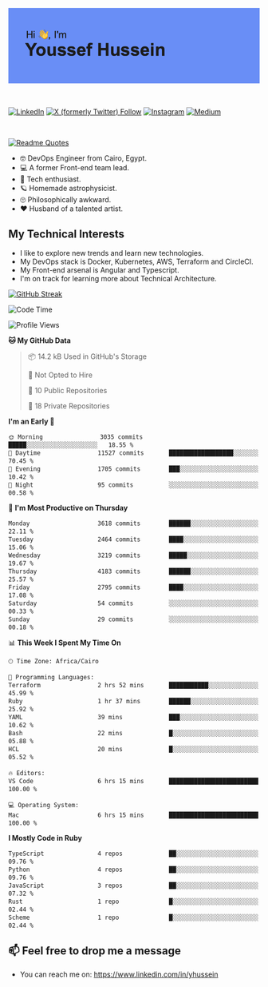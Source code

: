 [![Youssef's GitHub Banner](./assets/youssef-hussein.png)](https://github.com/yorki404)

</br>

[![LinkedIn](https://img.shields.io/badge/linkedin-%230077B5.svg?style=for-the-badge&logo=linkedin&logoColor=white)](https://www.linkedin.com/in/yhussein/)
[![X (formerly Twitter) Follow](https://img.shields.io/twitter/follow/devqik_?style=for-the-badge&logo=X&logoColor=White&labelColor=White)](https://twitter.com/devqik_)
[![Instagram](https://img.shields.io/badge/devqik-E4405F?style=for-the-badge&logo=Instagram&logoColor=white)](https://instagram.com/devqik)
[![Medium](https://img.shields.io/badge/Medium-12100E?style=for-the-badge&logo=medium&logoColor=white)](https://medium.com/@devqik)

</br>

[![Readme Quotes](https://quotes-github-readme.vercel.app/api?type=horizontal&theme=dark)](https://github.com/piyushsuthar/github-readme-quotes)

- :nerd_face: DevOps Engineer from Cairo, Egypt.
- :computer: A former Front-end team lead.
- :satellite: Tech enthusiast.
- :ringed_planet: Homemade astrophysicist.
- :roll_eyes: Philosophically awkward.
- :heart: Husband of a talented artist.

## My Technical Interests

- I like to explore new trends and learn new technologies.
- My DevOps stack is Docker, Kubernetes, AWS, Terraform and CircleCI.
- My Front-end arsenal is Angular and Typescript.
- I'm on track for learning more about Technical Architecture.

[![GitHub Streak](https://streak-stats.demolab.com/?user=devqik&theme=dark)](https://git.io/streak-stats)

<!--START_SECTION:waka-->
![Code Time](http://img.shields.io/badge/Code%20Time-788%20hrs%2054%20mins-blue)

![Profile Views](http://img.shields.io/badge/Profile%20Views-0-blue)

**🐱 My GitHub Data** 

> 📦 14.2 kB Used in GitHub's Storage 
 > 
> 🚫 Not Opted to Hire
 > 
> 📜 10 Public Repositories 
 > 
> 🔑 18 Private Repositories 
 > 
**I'm an Early 🐤** 

```text
🌞 Morning                3035 commits        █████░░░░░░░░░░░░░░░░░░░░   18.55 % 
🌆 Daytime                11527 commits       ██████████████████░░░░░░░   70.45 % 
🌃 Evening                1705 commits        ███░░░░░░░░░░░░░░░░░░░░░░   10.42 % 
🌙 Night                  95 commits          ░░░░░░░░░░░░░░░░░░░░░░░░░   00.58 % 
```
📅 **I'm Most Productive on Thursday** 

```text
Monday                   3618 commits        ██████░░░░░░░░░░░░░░░░░░░   22.11 % 
Tuesday                  2464 commits        ████░░░░░░░░░░░░░░░░░░░░░   15.06 % 
Wednesday                3219 commits        █████░░░░░░░░░░░░░░░░░░░░   19.67 % 
Thursday                 4183 commits        ██████░░░░░░░░░░░░░░░░░░░   25.57 % 
Friday                   2795 commits        ████░░░░░░░░░░░░░░░░░░░░░   17.08 % 
Saturday                 54 commits          ░░░░░░░░░░░░░░░░░░░░░░░░░   00.33 % 
Sunday                   29 commits          ░░░░░░░░░░░░░░░░░░░░░░░░░   00.18 % 
```


📊 **This Week I Spent My Time On** 

```text
🕑︎ Time Zone: Africa/Cairo

💬 Programming Languages: 
Terraform                2 hrs 52 mins       ███████████░░░░░░░░░░░░░░   45.99 % 
Ruby                     1 hr 37 mins        ██████░░░░░░░░░░░░░░░░░░░   25.92 % 
YAML                     39 mins             ███░░░░░░░░░░░░░░░░░░░░░░   10.62 % 
Bash                     22 mins             █░░░░░░░░░░░░░░░░░░░░░░░░   05.88 % 
HCL                      20 mins             █░░░░░░░░░░░░░░░░░░░░░░░░   05.52 % 

🔥 Editors: 
VS Code                  6 hrs 15 mins       █████████████████████████   100.00 % 

💻 Operating System: 
Mac                      6 hrs 15 mins       █████████████████████████   100.00 % 
```

**I Mostly Code in Ruby** 

```text
TypeScript               4 repos             ██░░░░░░░░░░░░░░░░░░░░░░░   09.76 % 
Python                   4 repos             ██░░░░░░░░░░░░░░░░░░░░░░░   09.76 % 
JavaScript               3 repos             ██░░░░░░░░░░░░░░░░░░░░░░░   07.32 % 
Rust                     1 repo              █░░░░░░░░░░░░░░░░░░░░░░░░   02.44 % 
Scheme                   1 repo              █░░░░░░░░░░░░░░░░░░░░░░░░   02.44 % 
```




<!--END_SECTION:waka-->

## 📫 Feel free to drop me a message
- You can reach me on: https://www.linkedin.com/in/yhussein
